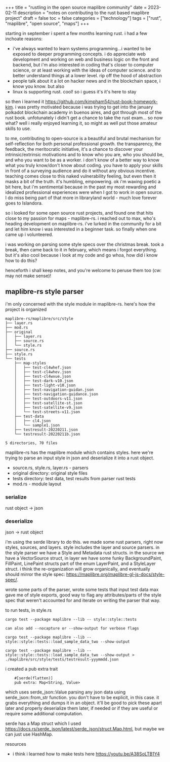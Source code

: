 +++
title = "rustling in the open source maplibre community"
date = 2023-02-11
description = "notes on contributing to the rust based maplibre project"
draft = false
toc = false
categories = ["technology"]
tags = ["rust", "maplibre", "open source", "maps"]
+++

<!-- 
![caption](../../images/2022-10-01-001-sparql.png "caption")
[text](https://www.url.com) -->

starting in september i spent a few months learning rust. i had a few inchoate reasons:

- i've always wanted to learn systems programming...i wanted to be exposed to deeper programming concepts. i do appreciate web development and working on web and business logic on the front and backend, but i'm also interested in coding that's closer to computer science, or at least working with the ideas of computer science. and to better understand things at a lower level. rip off the hood of abstraction
- people talk about it a lot on hacker news and in the blockchain space, i know you know. but also
- linux is supporting rust. cool! so i guess it's it's here to stay

so then i learned it https://github.com/kimpham54/rust-book-homework-kim. i was pretty motivated because i was trying to get into the january polkadot blockchain academy in buenos aires, and got through most of the rust book. unfotunately i didn't get a chance to take the rust exam... so now what? well i really enjoyed learning it, so might as well put those amateur skills to use.

to me, contributing to open-source is a beautiful and brutal mechanism for self-reflection for both personal professional growth. the transparency, the feedback, the meritocratic initiative, it's a chance to discover your intrinsic/extrinsic motivations and to know who you are, who you should be, and who you want to be as a worker. i don't know of a better way to know what you truly know/don't know about coding. you have to apply your skills in front of a surveying audience and do it without any obvious incentive. teaching comes close to this naked vulnerability feeling, but even then it masks a bit of the truth. it's humbling, empowering. ok i'm waxing poetic a bit here, but i'm sentimental because in the past my most rewarding and idealized professional experiences were when I got to work in open source. I do miss being part of that more in libraryland world - much love forever goes to Islandora.

so i looked for some open source rust projects, and found one that hits close to my passion for maps - maplibre-rs. i reached out to max, who's heading development on maplibre-rs. i've lurked in the community for a bit and let him know i was interested in a beginner task. so finally when one came up i volunteered. 

i was working on parsing some style specs over the christmas break. took a break, then came back to it in february, which means i forgot everything. but it's also cool because i look at my code and go whoa, how did i know how to do this?

henceforth i shall keep notes, and you're welcome to peruse them too (cw: may not make sense)!

## maplibre-rs style parser

i'm only concerned with the style module in maplibre-rs. here's how the project is organized

```
maplibre-rs/maplibre/src/style
├── layer.rs
├── mod.rs
├── original
│   ├── layer.rs
│   ├── source.rs
│   └── style.rs
├── source.rs
├── style.rs
└── tests
    ├── map-styles
    │   ├── test-cl4whef.json
    │   ├── test-cl4whev.json
    │   ├── test-cl4wxue.json
    │   ├── test-dark-v10.json
    │   ├── test-light-v10.json
    │   ├── test-navigation-guidan.json
    │   ├── test-navigation-guidance.json
    │   ├── test-outdoors-v11.json
    │   ├── test-satellite-st.json
    │   ├── test-satellite-v9.json
    │   └── test-streets-v11.json
    ├── test-data
    │   ├── cl4.json
    │   └── sample1.json
    ├── testresult-20220211.json
    └── testresult-20220211b.json

5 directories, 70 files
```

maplibre-rs has the maplibre module which contains styles. here we're trying to parse an input style in json and deserialize it into a rust object.

- source.rs, style.rs, layer.rs - parsers
- original directory: original style files
- tests directory: test data, test results from parser rust tests
- mod.rs - module layout


### serialize
rust object -> json

### deserialize
json -> rust object

i'm using the serde library to do this. we made some rust parsers, right now styles, sources, and layers. style includes the layer and source parsers. in the style parser we have a Style and Metadata rust structs. in the source  we have a VectorSource struct, in layer we have some funky BackgroundPaint, FillPaint, LinePaint structs part of the enum LayerPaint, and a StyleLayer struct. i think the re-organization will grow organically, and eventually should mirror the style spec: https://maplibre.org/maplibre-gl-js-docs/style-spec/. 

wrote some parts of the parser, wrote some tests that input test data max gave me of style exports, good way to flag any attributes/parts of the style spec that weren't accounted for and iterate on writing the parser that way.

to run tests, in style.rs

```
cargo test --package maplibre --lib -- style::style::tests

can also add --nocapture or --show-output for verbose flags

cargo test --package maplibre --lib -- style::style::tests::load_sample_data_two --show-output

cargo test --package maplibre --lib -- style::style::tests::load_sample_data_two --show-output > ./maplibre/src/style/tests/testresult-yyymmdd.json
```

i created a pub extra trait

```
    #[serde(flatten)]
    pub extra: Map<String, Value>
```

which uses serde_json::Value parsing any json data using serde_json::from_str function. you don't have to be explicit, in this case. it grabs everything and dumps it in an object. it'll be good to pick these apart later and properly deserialize them later, if needed or if they are useful or require some additional computation.

serde has a Map struct which I used https://docs.rs/serde_json/latest/serde_json/struct.Map.html, but maybe we can just use HashMap.

resources
- i think i learned how to make tests here https://youtu.be/A38SoLTB1Y4